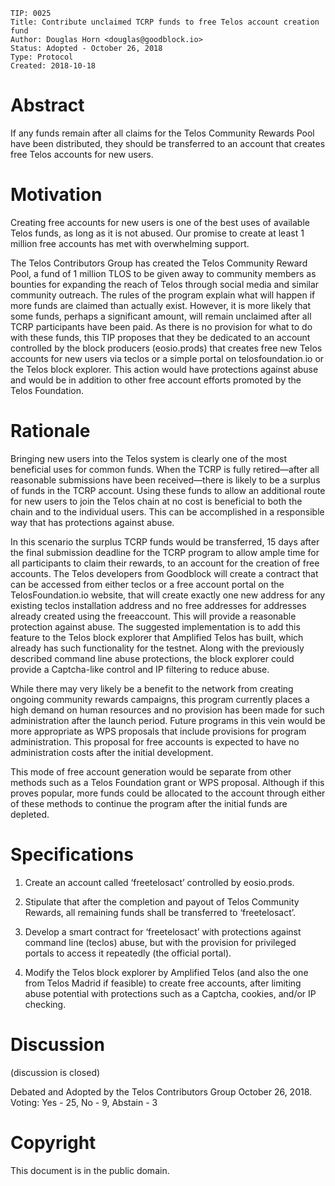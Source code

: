     TIP: 0025
    Title: Contribute unclaimed TCRP funds to free Telos account creation fund
    Author: Douglas Horn <douglas@goodblock.io>
    Status: Adopted - October 26, 2018
    Type: Protocol
    Created: 2018-10-18

# Abstract

If any funds remain after all claims for the Telos Community Rewards Pool have been distributed, they should be transferred to an account that creates free Telos accounts for new users.

# Motivation

Creating free accounts for new users is one of the best uses of available Telos funds, as long as it is not abused. Our promise to create at least 1 million free accounts has met with overwhelming support.

The Telos Contributors Group has created the Telos Community Reward Pool, a fund of 1 million TLOS to be given away to community members as bounties for expanding the reach of Telos through social media and similar community outreach. The rules of the program explain what will happen if more funds are claimed than actually exist. However, it is more likely that some funds, perhaps a significant amount, will remain unclaimed after all TCRP participants have been paid. As there is no provision for what to do with these funds, this TIP proposes that they be dedicated to an account controlled by the block producers (eosio.prods) that creates free new Telos accounts for new users via teclos or a simple portal on telosfoundation.io or the Telos block explorer. This action would have protections against abuse and would be in addition to other free account efforts promoted by the Telos Foundation.

# Rationale

Bringing new users into the Telos system is clearly one of the most beneficial uses for common funds. When the TCRP is fully retired—after all reasonable submissions have been received—there is likely to be a surplus of funds in the TCRP account. Using these funds to allow an additional route for new users to join the Telos chain at no cost is beneficial to both the chain and to the individual users. This can be accomplished in a responsible way that has protections against abuse.

In this scenario the surplus TCRP funds would be transferred, 15 days after the final submission deadline for the TCRP program to allow ample time for all participants to claim their rewards, to an account for the creation of free accounts. The Telos developers from Goodblock will create a contract that can be accessed from either teclos or a free account portal on the TelosFoundation.io website, that will create exactly one new address for any existing teclos installation address and no free addresses for addresses already created using the freeaccount. This will provide a reasonable protection against abuse. The suggested implementation is to add this feature to the Telos block explorer that Amplified Telos has built, which already has such functionality for the testnet. Along with the previously described command line abuse protections, the block explorer could provide a Captcha-like control and IP filtering to reduce abuse.

While there may very likely be a benefit to the network from creating ongoing community rewards campaigns, this program currently places a high demand on human resources and no provision has been made for such administration after the launch period. Future programs in this vein would be more appropriate as WPS proposals that include provisions for program administration. This proposal for free accounts is expected to have no administration costs after the initial development.

This mode of free account generation would be separate from other methods such as a Telos Foundation grant or WPS proposal. Although if this proves popular, more funds could be allocated to the account through either of these methods to continue the program after the initial funds are depleted.

# Specifications

1. Create an account called ‘freetelosact’ controlled by eosio.prods. 

2. Stipulate that after the completion and payout of Telos Community Rewards, all remaining funds shall be transferred to ‘freetelosact’.

3. Develop a smart contract for ‘freetelosact’ with protections against command line (teclos) abuse, but with the provision for privileged portals to access it repeatedly (the official portal).

4. Modify the Telos block explorer by Amplified Telos (and also the one from Telos Madrid if feasible) to create free accounts, after limiting abuse potential with protections such as a Captcha, cookies, and/or IP checking.

# Discussion

(discussion is closed)

Debated and Adopted by the Telos Contributors Group October 26, 2018. Voting: Yes - 25, No - 9, Abstain - 3

# Copyright

This document is in the public domain.


